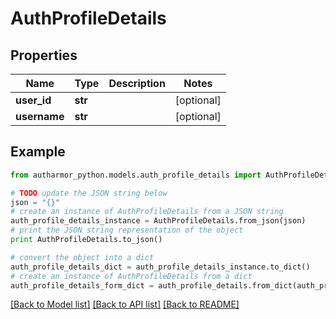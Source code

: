 # AuthProfileDetails


## Properties
Name | Type | Description | Notes
------------ | ------------- | ------------- | -------------
**user_id** | **str** |  | [optional] 
**username** | **str** |  | [optional] 

## Example

```python
from autharmor_python.models.auth_profile_details import AuthProfileDetails

# TODO update the JSON string below
json = "{}"
# create an instance of AuthProfileDetails from a JSON string
auth_profile_details_instance = AuthProfileDetails.from_json(json)
# print the JSON string representation of the object
print AuthProfileDetails.to_json()

# convert the object into a dict
auth_profile_details_dict = auth_profile_details_instance.to_dict()
# create an instance of AuthProfileDetails from a dict
auth_profile_details_form_dict = auth_profile_details.from_dict(auth_profile_details_dict)
```
[[Back to Model list]](../README.md#documentation-for-models) [[Back to API list]](../README.md#documentation-for-api-endpoints) [[Back to README]](../README.md)


